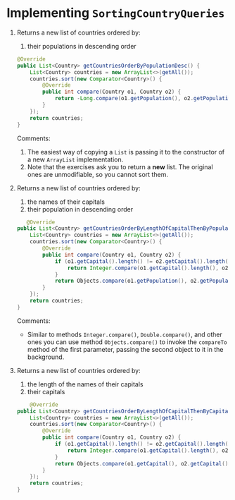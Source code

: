 # Implementing `SortingCountryQueries`

1. Returns a new list of countries ordered by:
    1. their populations in descending order

    ```java
    @Override
    public List<Country> getCountriesOrderByPopulationDesc() {
        List<Country> countries = new ArrayList<>(getAll());
        countries.sort(new Comparator<Country>() {
            @Override
            public int compare(Country o1, Country o2) {
                return -Long.compare(o1.getPopulation(), o2.getPopulation());
            }
        });
        return countries;
    }
    ```

    Comments:

    1. The easiest way of copying a `List` is passing it to the constructor of a new `ArrayList` implementation.
    1. Note that the exercises ask you to return a **new** list. The original ones are unmodifiable, so you cannot sort them.

1. Returns a new list of countries ordered by:
    1. the names of their capitals
    1. their population in descending order

    ```java
       @Override
    public List<Country> getCountriesOrderByLengthOfCapitalThenByPopulationDesc() {
        List<Country> countries = new ArrayList<>(getAll());
        countries.sort(new Comparator<Country>() {
            @Override
            public int compare(Country o1, Country o2) {
                if (o1.getCapital().length() != o2.getCapital().length()) {
                    return Integer.compare(o1.getCapital().length(), o2.getCapital().length());
                }
                return Objects.compare(o1.getPopulation(), o2.getPopulation(), Comparator.reverseOrder());
            }
        });
        return countries;
    }
    ```

    Comments:

    * Similar to methods `Integer.compare()`, `Double.compare()`, and other ones you can use method `Objects.compare()` to invoke the `compareTo` method of the first parameter, passing the second object to it in the background.

1. Returns a new list of countries ordered by:
    1. the length of the names of their capitals
    2. their capitals

    ```java
        @Override
    public List<Country> getCountriesOrderByLengthOfCapitalThenByCapital() {
        List<Country> countries = new ArrayList<>(getAll());
        countries.sort(new Comparator<Country>() {
            @Override
            public int compare(Country o1, Country o2) {
                if (o1.getCapital().length() != o2.getCapital().length()) {
                    return Integer.compare(o1.getCapital().length(), o2.getCapital().length());
                }
                return Objects.compare(o1.getCapital(), o2.getCapital(), Comparator.naturalOrder());
            }
        });
        return countries;
    }
    ```

